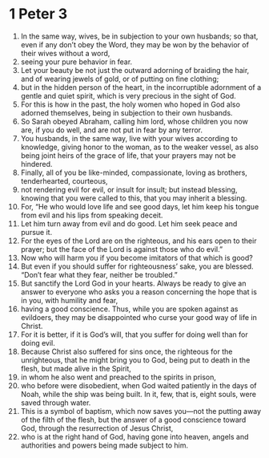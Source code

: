 ﻿
# 1 Peter 3
1. In the same way, wives, be in subjection to your own husbands; so that, even if any don’t obey the Word, they may be won by the behavior of their wives without a word, 
2. seeing your pure behavior in fear. 
3. Let your beauty be not just the outward adorning of braiding the hair, and of wearing jewels of gold, or of putting on fine clothing; 
4. but in the hidden person of the heart, in the incorruptible adornment of a gentle and quiet spirit, which is very precious in the sight of God. 
5. For this is how in the past, the holy women who hoped in God also adorned themselves, being in subjection to their own husbands. 
6. So Sarah obeyed Abraham, calling him lord, whose children you now are, if you do well, and are not put in fear by any terror. 
7. You husbands, in the same way, live with your wives according to knowledge, giving honor to the woman, as to the weaker vessel, as also being joint heirs of the grace of life, that your prayers may not be hindered. 
8. Finally, all of you be like-minded, compassionate, loving as brothers, tenderhearted, courteous, 
9. not rendering evil for evil, or insult for insult; but instead blessing, knowing that you were called to this, that you may inherit a blessing. 
10. For, “He who would love life and see good days, let him keep his tongue from evil and his lips from speaking deceit. 
11. Let him turn away from evil and do good. Let him seek peace and pursue it. 
12. For the eyes of the Lord are on the righteous, and his ears open to their prayer; but the face of the Lord is against those who do evil.” 
13. Now who will harm you if you become imitators of that which is good? 
14. But even if you should suffer for righteousness’ sake, you are blessed. “Don’t fear what they fear, neither be troubled.” 
15. But sanctify the Lord God in your hearts. Always be ready to give an answer to everyone who asks you a reason concerning the hope that is in you, with humility and fear, 
16. having a good conscience. Thus, while you are spoken against as evildoers, they may be disappointed who curse your good way of life in Christ. 
17. For it is better, if it is God’s will, that you suffer for doing well than for doing evil. 
18. Because Christ also suffered for sins once, the righteous for the unrighteous, that he might bring you to God, being put to death in the flesh, but made alive in the Spirit, 
19. in whom he also went and preached to the spirits in prison, 
20. who before were disobedient, when God waited patiently in the days of Noah, while the ship was being built. In it, few, that is, eight souls, were saved through water. 
21. This is a symbol of baptism, which now saves you—not the putting away of the filth of the flesh, but the answer of a good conscience toward God, through the resurrection of Jesus Christ, 
22. who is at the right hand of God, having gone into heaven, angels and authorities and powers being made subject to him. 
